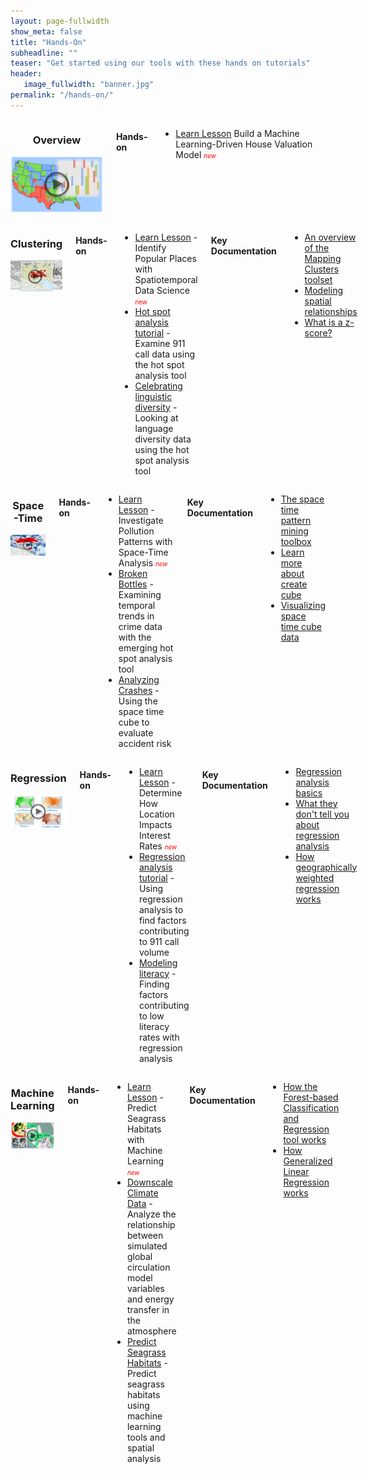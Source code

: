 ```yaml
---
layout: page-fullwidth
show_meta: false
title: "Hands-On"
subheadline: ""
teaser: "Get started using our tools with these hands on tutorials"
header:
   image_fullwidth: "banner.jpg"
permalink: "/hands-on/"
---
```




<div id="overview_div" markdown="1" class="row">




<div class="small-12 large-6 columns" markdown="1" top="0">
<div align="center" markdown="1">

### Overview
<a href="https://www.youtube.com/watch?v=i4S7yPkGVd0&feature=youtu.be" target="_blank"><img src="/images/grouping_2_sm-play.PNG" alt="Cluster analysis in the United States" class="inline"/></a>
</div>

#### Hands-on
* [Learn Lesson](https://learn.arcgis.com/en/projects/build-a-machine-learning-driven-house-valuation-model/) Build a Machine Learning-Driven House Valuation Model <span style="color:red; font-size: 70%; ">*new*</span>
</div>


<div class="small-12 large-6 columns" markdown="1" top="0">
<div align="center" markdown="1">
</div>
</div>



<div class="small-12 large-6 columns" markdown="1" top="0">
<div align="center" markdown="1">

### Clustering
<a href="https://www.youtube.com/watch?v=qQNOlfOYtyw&index=51&list=PLaPDDLTCmy4YcXpv_ypX3YicMHVUOuGYR" target="_blank"><img src="/images/Clustering_3images-sm-play.PNG" alt="Using clustering and hot spot analysis to examine trends" class="inline"/></a>
</div>

#### Hands-on
* [Learn Lesson](https://learn.arcgis.com/en/projects/identify-popular-places-with-spatiotemporal-data-science/#analyze-the-data-spatially) - Identify Popular Places with Spatiotemporal Data Science <span style="color:red; font-size: 70%; ">new</span>
* [Hot spot analysis tutorial](http://www.arcgis.com/home/item.html?id=6626d5cc81a745f1b737028f7a519521) - Examine 911 call data using the hot spot analysis tool
* [Celebrating linguistic diversity](http://desktop.arcgis.com/en/analytics/case-studies/linguistic-diversity-1-intro.htm) - Looking at language diversity data using the hot spot analysis tool

#### Key Documentation
* [An overview of the Mapping Clusters toolset](http://pro.arcgis.com/en/pro-app/tool-reference/spatial-statistics/an-overview-of-the-mapping-clusters-toolset.htm)
* [Modeling spatial relationships](http://pro.arcgis.com/en/pro-app/tool-reference/spatial-statistics/modeling-spatial-relationships.htm)
* [What is a z-score?](http://pro.arcgis.com/en/pro-app/tool-reference/spatial-statistics/what-is-a-z-score-what-is-a-p-value.htm)

</div>






<div class="small-12 large-6 columns" markdown="1" top="0">
<div align="center" markdown="1">

### Space-Time
<a href="https://www.youtube.com/watch?v=0aV6HHwJuo4&index=50&list=PLaPDDLTCmy4YcXpv_ypX3YicMHVUOuGYR" target="_blank"><img src="/images/whats-new-play.jpg" alt="Examine spatio-temporal data with the space time cube" class="inline"/></a>
</div>

#### Hands-on
* [Learn Lesson](https://learn.arcgis.com/en/projects/investigate-pollution-patterns-with-space-time-analysis/) - Investigate Pollution Patterns with Space-Time Analysis <span style="color:red; font-size: 70%; ">*new*</span>
* [Broken Bottles](http://desktop.arcgis.com/en/analytics/case-studies/broken-bottles-1-overview.htm) - Examining temporal trends in crime data with the emerging hot spot analysis tool
* [Analyzing Crashes](http://desktop.arcgis.com/en/analytics/case-studies/analyzing-crashes-1-overview.htm) - Using the space time cube to evaluate accident risk

#### Key Documentation
* [The space time pattern mining toolbox](http://pro.arcgis.com/en/pro-app/tool-reference/space-time-pattern-mining/an-overview-of-the-space-time-pattern-mining-toolbox.htm)
* [Learn more about create cube](http://pro.arcgis.com/en/pro-app/tool-reference/space-time-pattern-mining/learnmorecreatecube.htm)
* [Visualizing space time cube data](http://pro.arcgis.com/en/pro-app/tool-reference/space-time-pattern-mining/visualizing-cube-data.htm)
</div>




<div class="small-12 large-6 columns" markdown="1" top="0">
<div align="center" markdown="1">

### Regression
<a href="http://www.esri.com/videos/watch?videoid=3871&isLegacy=true&title=modeling-spatial-relationships-using-regression-analysis" target="_blank"><img src="/images/model-regression-banner-sm-play.png" alt="Regression analysis helps to explore relationships in data" class="inline"/></a>
</div>

#### Hands-on
* [Learn Lesson](https://learn.arcgis.com/en/projects/determine-how-location-impacts-interest-rates/) - Determine How Location Impacts Interest Rates <span style="color:red; font-size: 70%; ">*new*</span>
* [Regression analysis tutorial](http://www.arcgis.com/home/item.html?id=71a65d35688a4502b123cbdfc99afdee) - Using regression analysis to find factors contributing to 911 call volume
* [Modeling literacy](http://desktop.arcgis.com/en/analytics/case-studies/modeling-literacy.htm) - Finding factors contributing to low literacy rates with regression analysis

#### Key Documentation
* [Regression analysis basics](http://pro.arcgis.com/en/pro-app/tool-reference/spatial-statistics/regression-analysis-basics.htm)
* [What they don't tell you about regression analysis](http://pro.arcgis.com/en/pro-app/tool-reference/spatial-statistics/what-they-don-t-tell-you-about-regression-analysis.htm)
* [How geographically weighted regression works](http://pro.arcgis.com/en/pro-app/tool-reference/spatial-statistics/how-gwr-regression-works.htm)
</div>




<div class="small-12 large-6 columns" markdown="1" top="0">
<div align="center" markdown="1">

### Machine Learning
<a href="https://www.youtube.com/watch?v=duZ7jor_YrU&feature=youtu.be" target="_blank"><img src="/images/machine_learning_SM_play.png" alt="Machine Learning in ArcGIS" class="inline"/></a>
</div>

#### Hands-on
* [Learn Lesson](https://learn.arcgis.com/en/projects/predict-seagrass-habitats-with-machine-learning/) - Predict Seagrass Habitats with Machine Learning <span style="color:red; font-size: 70%; ">*new*</span>
* [Downscale Climate Data](https://learn.arcgis.com/en/projects/downscale-climate-data-with-machine-learning/) - Analyze the relationship between simulated global circulation model variables and energy transfer in the atmosphere
* [Predict Seagrass Habitats](https://learn.arcgis.com/en/projects/predict-seagrass-habitats-with-machine-learning/) - Predict seagrass habitats using machine learning tools and spatial analysis

#### Key Documentation
* [How the Forest-based Classification and Regression tool works](https://pro.arcgis.com/en/pro-app/tool-reference/spatial-statistics/how-forest-works.htm)
* [How Generalized Linear Regression works](https://pro.arcgis.com/en/pro-app/tool-reference/spatial-statistics/how-glr-works.htm)
</div>


</div>